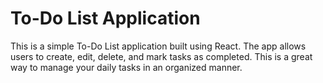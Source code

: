# To-Do List Application

This is a simple To-Do List application built using React. The app allows users to create, edit, delete, and mark tasks as completed. This is a great way to manage your daily tasks in an organized manner.

